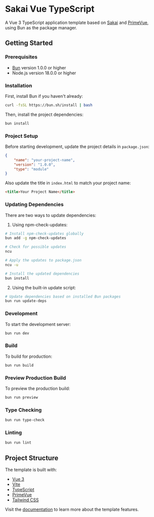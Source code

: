 # Sakai Vue TypeScript

A Vue 3 TypeScript application template based on [Sakai](https://sakai.primevue.org/) and [PrimeVue](https://primevue.org/), using Bun as the package manager.

## Getting Started

### Prerequisites

- [Bun](https://bun.sh) version 1.0.0 or higher
- Node.js version 18.0.0 or higher

### Installation

First, install Bun if you haven't already:

```bash
curl -fsSL https://bun.sh/install | bash
```

Then, install the project dependencies:

```bash
bun install
```

### Project Setup

Before starting development, update the project details in `package.json`:

```json
{
    "name": "your-project-name",
    "version": "1.0.0",
    "type": "module"
}
```

Also update the title in `index.html` to match your project name:

```html
<title>Your Project Name</title>
```

### Updating Dependencies

There are two ways to update dependencies:

1. Using npm-check-updates:
```bash
# Install npm-check-updates globally
bun add -g npm-check-updates

# Check for possible updates
ncu

# Apply the updates to package.json
ncu -u

# Install the updated dependencies
bun install
```

2. Using the built-in update script:
```bash
# Update dependencies based on installed Bun packages
bun run update-deps
```

### Development

To start the development server:

```bash
bun run dev
```

### Build

To build for production:

```bash
bun run build
```

### Preview Production Build

To preview the production build:

```bash
bun run preview
```

### Type Checking

```bash
bun run type-check
```

### Linting

```bash
bun run lint
```

## Project Structure

The template is built with:

- [Vue 3](https://vuejs.org/)
- [Vite](https://vitejs.dev/)
- [TypeScript](https://www.typescriptlang.org/)
- [PrimeVue](https://primevue.org/)
- [Tailwind CSS](https://tailwindcss.com/)

Visit the [documentation](https://sakai.primevue.org/documentation) to learn more about the template features.
